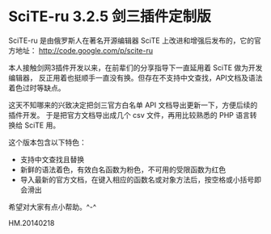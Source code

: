 SciTE-ru 3.2.5 剑三插件定制版
===============================

SciTE-ru 是由俄罗斯人在著名开源编辑器 SciTE 上改进和增强后发布的，它的官方地址：
<http://code.google.com/p/scite-ru>


本人接触剑网3插件开发以来，在前辈们的分享指导下一直延用着 SciTE 做为开发编辑器，
反正用着也挺顺手一直没有换。但存在不支持中文查找，API文档及语法着色过时等缺点。


这天不知哪来的兴致决定把剑三官方白名单 API 文档导出更新一下，方便后续的插件开发。
于是把官方文档导出成几个 csv 文件，再用比较熟悉的 PHP 语言转换给 SciTE 用。

这个版本包含以下特色：

* 支持中文查找且替换
* 新鲜的语法着色，有效白名函数为粉色，不可用的受限函数为红色
* 导入最新的官方文档，在键入相应的函数名或对象方法后，按空格或小括号即会滑出


希望对大家有点小帮助。^-^

HM.20140218


